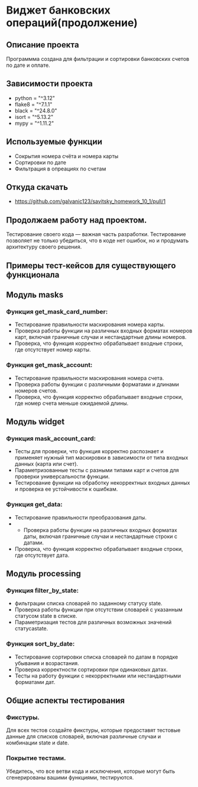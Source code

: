 # Виджет банковских операций(продолжение)
## Описание проекта
Программма создана для фильтрации и сортировки банковских счетов по дате и оплате.
## Зависимости проекта
* python = "^3.12"
* flake8 = "^7.1.1"
* black = "^24.8.0"
* isort = "^5.13.2"
* mypy = "^1.11.2"
## Используемые функции
* Сокрытия номера счёта и номера карты
* Сортировки по дате
* Фильтрация в опреациях по счетам
## Откуда скачать
* https://github.com/galvanic123/savitsky_homework_10_1/pull/1

## Продолжаем работу над проектом. 
Тестирование своего кода — важная часть разработки. 
Тестирование позволяет не только убедиться, что в коде нет ошибок, но и продумать архитектуру своего решения.
## Примеры тест-кейсов для существующего функционала
## Модуль masks
### Функция get_mask_card_number:
* Тестирование правильности маскирования номера карты.
* Проверка работы функции на различных входных форматах номеров карт, включая граничные случаи и нестандартные длины номеров.
* Проверка, что функция корректно обрабатывает входные строки, где отсутствует номер карты.
### Функция get_mask_account:
* Тестирование правильности маскирования номера счета.
* Проверка работы функции с различными форматами и длинами номеров счетов.
* Проверка, что функция корректно обрабатывает входные строки, где номер счета меньше ожидаемой длины.
## Модуль widget
### Функция mask_account_card:
* Тесты для проверки, что функция корректно распознает и применяет нужный тип маскировки в зависимости от типа входных данных (карта или счет).
* Параметризованные тесты с разными типами карт и счетов для проверки универсальности функции.
* Тестирование функции на обработку некорректных входных данных и проверка ее устойчивости к ошибкам.
### Функция get_data:
* Тестирование правильности преобразования даты.
* * Проверка работы функции на различных входных форматах даты, включая граничные случаи и нестандартные строки с датами.
* Проверка, что функция корректно обрабатывает входные строки, где отсутствует дата.
## Модуль processing
### Функция filter_by_state:
*  фильтрации списка словарей по заданному статусу state.
* Проверка работы функции при отсутствии словарей с указанным статусом state в списке.
* Параметризация тестов для различных возможных значений статусаstate.
### Функция sort_by_date:
* Тестирование сортировки списка словарей по датам в порядке убывания и возрастания.
* Проверка корректности сортировки при одинаковых датах.
* Тесты на работу функции с некорректными или нестандартными форматами дат.
## Общие аспекты тестирования
### Фикстуры. 
Для всех тестов создайте фикстуры, которые предоставят тестовые данные для списков словарей, включая различные случаи и комбинации state и date.
### Покрытие тестами. 
Убедитесь, что все ветви кода и исключения, которые могут быть сгенерированы вашими функциями, тестируются.
